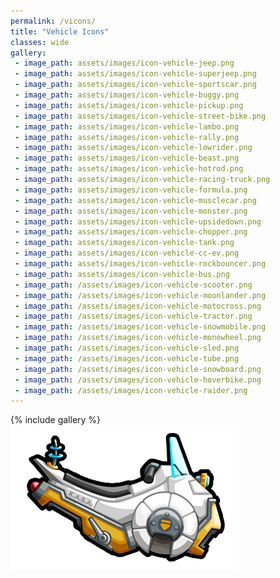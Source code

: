 ```yaml
---  
permalink: /vicons/  
title: "Vehicle Icons"  
classes: wide  
gallery:  
 - image_path: assets/images/icon-vehicle-jeep.png
 - image_path: assets/images/icon-vehicle-superjeep.png
 - image_path: assets/images/icon-vehicle-sportscar.png 
 - image_path: assets/images/icon-vehicle-buggy.png
 - image_path: assets/images/icon-vehicle-pickup.png
 - image_path: assets/images/icon-vehicle-street-bike.png
 - image_path: assets/images/icon-vehicle-lambo.png
 - image_path: assets/images/icon-vehicle-rally.png
 - image_path: assets/images/icon-vehicle-lowrider.png
 - image_path: assets/images/icon-vehicle-beast.png
 - image_path: assets/images/icon-vehicle-hotrod.png
 - image_path: assets/images/icon-vehicle-racing-truck.png
 - image_path: assets/images/icon-vehicle-formula.png
 - image_path: assets/images/icon-vehicle-musclecar.png
 - image_path: assets/images/icon-vehicle-monster.png
 - image_path: assets/images/icon-vehicle-upsidedown.png
 - image_path: assets/images/icon-vehicle-chopper.png
 - image_path: assets/images/icon-vehicle-tank.png
 - image_path: assets/images/icon-vehicle-cc-ev.png
 - image_path: assets/images/icon-vehicle-rockbouncer.png
 - image_path: assets/images/icon-vehicle-bus.png
 - image_path: /assets/images/icon-vehicle-scooter.png
 - image_path: /assets/images/icon-vehicle-moonlander.png
 - image_path: /assets/images/icon-vehicle-motocross.png 
 - image_path: /assets/images/icon-vehicle-tractor.png
 - image_path: /assets/images/icon-vehicle-snowmobile.png
 - image_path: /assets/images/icon-vehicle-monowheel.png
 - image_path: /assets/images/icon-vehicle-sled.png
 - image_path: /assets/images/icon-vehicle-tube.png
 - image_path: /assets/images/icon-vehicle-snowboard.png
 - image_path: /assets/images/icon-vehicle-hoverbike.png
 - image_path: /assets/images/icon-vehicle-raider.png
---  
```



{% include gallery %}
![Hoverbike](/assets/images/IMG_4479.png)  

